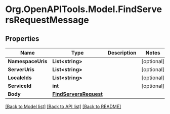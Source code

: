 # Org.OpenAPITools.Model.FindServersRequestMessage

## Properties

Name | Type | Description | Notes
------------ | ------------- | ------------- | -------------
**NamespaceUris** | **List&lt;string&gt;** |  | [optional] 
**ServerUris** | **List&lt;string&gt;** |  | [optional] 
**LocaleIds** | **List&lt;string&gt;** |  | [optional] 
**ServiceId** | **int** |  | [optional] 
**Body** | [**FindServersRequest**](FindServersRequest.md) |  | 

[[Back to Model list]](../README.md#documentation-for-models) [[Back to API list]](../README.md#documentation-for-api-endpoints) [[Back to README]](../README.md)

